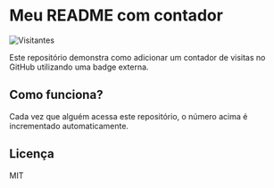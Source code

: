 # Meu README com contador

![Visitantes](https://img.shields.io/badge/dynamic/json?label=Visitantes&color=blue&query=value&url=https://api.countapi.xyz/hit/guilhermetwelve0-readme/visits)

Este repositório demonstra como adicionar um contador de visitas no GitHub utilizando uma badge externa.

## Como funciona?

Cada vez que alguém acessa este repositório, o número acima é incrementado automaticamente.

## Licença

MIT

